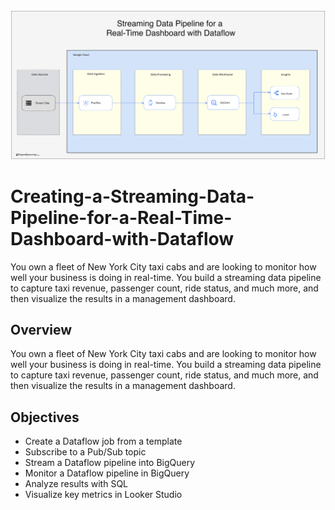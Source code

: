 <img src="images/data-architecture.png" />

# Creating-a-Streaming-Data-Pipeline-for-a-Real-Time-Dashboard-with-Dataflow

You own a fleet of New York City taxi cabs and are looking to monitor how well your business is doing in real-time. You build a streaming data pipeline to capture taxi revenue, passenger count, ride status, and much more, and then visualize the results in a management dashboard.

## Overview
You own a fleet of New York City taxi cabs and are looking to monitor how well your business is doing in real-time. You build a streaming data pipeline to capture taxi revenue, passenger count, ride status, and much more, and then visualize the results in a management dashboard.

## Objectives

- Create a Dataflow job from a template
- Subscribe to a Pub/Sub topic
- Stream a Dataflow pipeline into BigQuery
- Monitor a Dataflow pipeline in BigQuery
- Analyze results with SQL
- Visualize key metrics in Looker Studio
